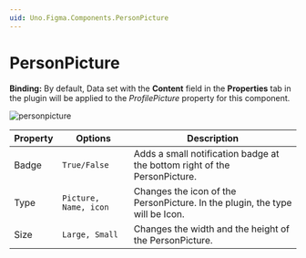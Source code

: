 ```yaml
---
uid: Uno.Figma.Components.PersonPicture
---
```


# PersonPicture

**Binding:** By default, Data set with the **Content** field in the **Properties** tab in the plugin will be applied to the *ProfilePicture* property for this component.

![personpicture](./images/personpicture.png)

| Property | Options               | Description                                                  |
| -------- | --------------------- | ------------------------------------------------------------ |
| Badge    | `True/False`          | Adds a small notification badge at the bottom right of the PersonPicture. |
| Type     | `Picture, Name, icon` | Changes the icon of the PersonPicture. In the plugin, the type will be Icon. |
| Size     | `Large, Small`        | Changes the width and the height of the PersonPicture.       |
